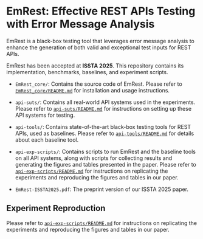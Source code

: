 # EmRest: Effective REST APIs Testing with Error Message Analysis

EmRest is a black-box testing tool that leverages error message analysis to enhance the generation of both valid and exceptional test inputs for REST APIs.  

EmRest has been accepted at **ISSTA 2025**. This repository contains its implementation, benchmarks, baselines, and experiment scripts.

- `EmRest_core/`: Contains the source code of EmRest. Please refer to [`EmRest_core/README.md`](EmRest_core/README.md) for installation and usage instructions.

- `api-suts/`: Contains all real-world API systems used in the experiments. Please refer to [`api-suts/README.md`](api-suts/README.md) for instructions on setting up these API systems for testing.

- `api-tools/`: Contains state-of-the-art black-box testing tools for REST APIs, used as baselines. Please refer to [`api-tools/README.md`](`api-tools/README.md`) for details about each baseline tool.

- `api-exp-scripts/`: Contains scripts to run EmRest and the baseline tools on all API systems, along with scripts for collecting results and generating the figures and tables presented in the paper.  Please refer to [`api-exp-scripts/README.md`](api-exp-scripts/README.md) for instructions on replicating the experiments and reproducing the figures and tables in our paper.

- `EmRest-ISSTA2025.pdf`: The preprint version of our ISSTA 2025 paper.

## Experiment Reproduction

Please refer to [`api-exp-scripts/README.md`](api-exp-scripts/README.md) for instructions on replicating the experiments and reproducing the figures and tables in our paper.